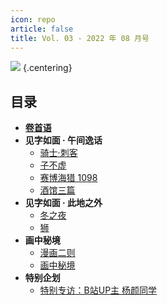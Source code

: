 ```yaml
---
icon: repo
article: false
title: Vol. 03 - 2022 年 08 月号
---
```


![](./res/cover.webp) {.centering}

## 目录

- [**卷首语**](intro.html)
- **见字如面 · 午间逸话**
  - [骑士·刺客](article1.html)
  - [子不虚](article2.html)
  - [赛博海猎 1098](article3.html)
  - [酒馆三篇](article4.html)
- **见字如面 · 此地之外**
  - [冬之夜](article5.html)
  - [狮](article6.html)
- **画中秘境**
  - [漫画二则](comic1.html)
  - [画中秘境](paintings.html)
- **特别企划**
  - [特别专访：B站UP主 杨颜同学](interview.html)

<ArticleAd />